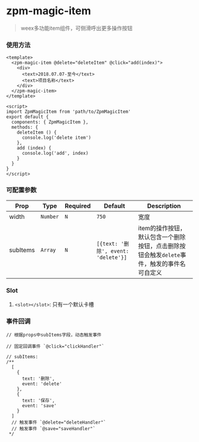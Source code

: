 # zpm-magic-item

> weex多功能item组件，可侧滑呼出更多操作按钮


### 使用方法

```vue
<template>
  <zpm-magic-item @delete="deleteItem" @click="add(index)">
    <div>
      <text>2018.07.07-至今</text>
      <text>项目名称</text>
    </div>
  </zpm-magic-item>
</template>

<script>
import ZpmMagicItem from 'path/to/ZpmMagicItem'
export default {
  components: { ZpmMagicItem },
  methods: {
    deleteItem () {
      console.log('delete item')
    },
    add (index) {
      console.log('add', index)
    }
  }
}
</script>
```

### 可配置参数

| Prop      | Type   |Required  | Default   | Description  |
|-------------|------------|--------|--------|-----|
| width | `Number` | `N`|  `750` | 宽度 |
| subItems | `Array` | `N`|  `[{text: '删除', event: 'delete'}]` | item的操作按钮，默认包含一个删除按钮，点击删除按钮会触发`delete`事件，触发的事件名可自定义 |

### Slot

1. `<slot></slot>`: 只有一个默认卡槽

### 事件回调

```
// 根据props中subItems字段，动态触发事件

// 固定回调事件 `@click="clickHandler"`

// subItems:
/**
  [
    {
      text: '删除',
      event: 'delete'
    },
    {
      text: '保存',
      event: 'save'
    }
  ]
  // 触发事件 `@delete="deleteHandler"`
  // 触发事件 `@save="saveHandler"`
 */

```
